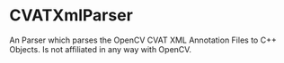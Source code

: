 # CVATXmlParser
An Parser which parses the OpenCV CVAT XML Annotation Files to C++ Objects. Is not affiliated in any way with OpenCV. 
